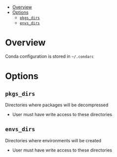 - [Overview](#overview)
- [Options](#options)
  - [`pkgs_dirs`](#pkgs_dirs)
  - [`envs_dirs`](#envs_dirs)

# Overview

Conda configuration is stored in `~/.condarc`

# Options

## `pkgs_dirs`

Directories where packages will be decompressed

- User must have write access to these directories

## `envs_dirs`

Directories where environments will be created

- User must have write access to these directories
